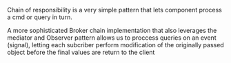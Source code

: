 Chain of responsibility is a very simple pattern that lets component process a cmd or query in turn.

A more sophisticated Broker chain implementation that also leverages the mediator and Observer pattern allows us to proccess queries on an event (signal), letting each subcriber perform modification of the originally passed object before the final values are return to the client